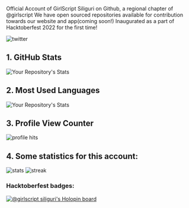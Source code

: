 Official Account of GirlScript Siliguri on Github, a regional chapter of @girlscript
We have open sourced repositories available for contribution towards our website and app(coming soon!)
Inaugurated as a part of Hacktoberfest 2022 for the first time!

![twitter](https://img.shields.io/twitter/follow/espadrine.svg?style=social&label=Follow)

## 1. GitHub Stats
![Your Repository's Stats](https://github-readme-stats.vercel.app/api?username=girlscriptsiliguri&show_icons=true)
## 2. Most Used Languages
![Your Repository's Stats](https://github-readme-stats.vercel.app/api/top-langs/?username=girlscriptsiliguri&theme=blue-green)
## 3. Profile View Counter
![profile hits](https://hits.seeyoufarm.com/api/count/incr/badge.svg?url=https%3A%2F%2Fgithub.com%2Fgirlscriptsiliguri1212%2Fhit-counter)
## 4. Some statistics for this account:
![stats](https://github-profile-trophy.vercel.app/?username=girlscriptsiliguri)
![streak](https://github-readme-streak-stats.herokuapp.com/?user=girlscriptsiliguri)

### Hacktoberfest badges:
[![@girlscript siliguri's Holopin board](https://holopin.me/girlscriptsiliguri)](https://holopin.io/@girlscriptsiliguri)
